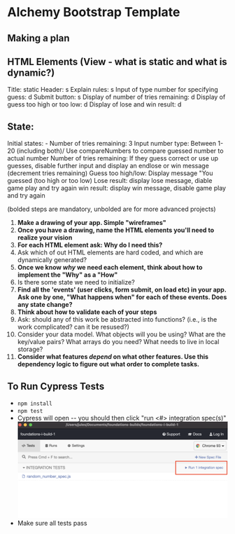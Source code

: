 # Alchemy Bootstrap Template

## Making a plan

## HTML Elements (View - what is static and what is dynamic?)
Title: static
Header: s
Explain rules: s
Input of type number for specifying guess: d
Submit button: s
Display of number of tries remaining: d
Display of guess too high or too low: d
Display of lose and win result: d

## State:
Initial states:
    - Number of tries remaining: 3
Input number type: Between 1-20 (including both)/ Use compareNumbers to compare guessed number to actual number
Number of tries remaining: If they guess correct or use up guesses, disable further input and display an endlose or win message (decrement tries remaining)
Guess too high/low: Display message "You guessed (too high or too low)
Lose result: display lose message, diable game play and try again
win result: display win message, disable game play and try again

(bolded steps are mandatory, unbolded are for more advanced projects)

1) **Make a drawing of your app. Simple "wireframes"**
2) **Once you have a drawing, name the HTML elements you'll need to realize your vision**
3) **For each HTML element ask: Why do I need this?**
4) Ask which of out HTML elements are hard coded, and which are dynamically generated?
5) **Once we know _why_ we need each element, think about how to implement the "Why" as a "How"**
6) Is there some state we need to initialize?
7) **Find all the 'events' (user clicks, form submit, on load etc) in your app. Ask one by one, "What happens when" for each of these events. Does any state change?**
8) **Think about how to validate each of your steps**
9) Ask: should any of this work be abstracted into functions? (i.e., is the work complicated? can it be resused?)
10) Consider your data model. What objects will you be using? What are the key/value pairs? What arrays do you need? What needs to live in local storage?
11) **Consider what features _depend_ on what other features. Use this dependency logic to figure out what order to complete tasks.**


## To Run Cypress Tests
* `npm install`
* `npm test`
* Cypress will open -- you should then click "run <#> integration spec(s)"
    ![](cypress.png)
* Make sure all tests pass